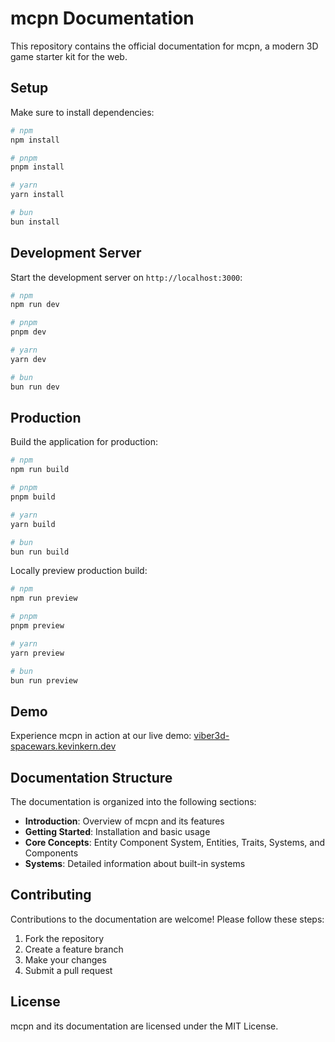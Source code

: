 # mcpn Documentation

This repository contains the official documentation for mcpn, a modern 3D game starter kit for the web.

## Setup

Make sure to install dependencies:

```bash
# npm
npm install

# pnpm
pnpm install

# yarn
yarn install

# bun
bun install
```

## Development Server

Start the development server on `http://localhost:3000`:

```bash
# npm
npm run dev

# pnpm
pnpm dev

# yarn
yarn dev

# bun
bun run dev
```

## Production

Build the application for production:

```bash
# npm
npm run build

# pnpm
pnpm build

# yarn
yarn build

# bun
bun run build
```

Locally preview production build:

```bash
# npm
npm run preview

# pnpm
pnpm preview

# yarn
yarn preview

# bun
bun run preview
```

## Demo

Experience mcpn in action at our live demo: [viber3d-spacewars.kevinkern.dev](https://viber3d-spacewars.kevinkern.dev/)

## Documentation Structure

The documentation is organized into the following sections:

- **Introduction**: Overview of mcpn and its features
- **Getting Started**: Installation and basic usage
- **Core Concepts**: Entity Component System, Entities, Traits, Systems, and Components
- **Systems**: Detailed information about built-in systems

## Contributing

Contributions to the documentation are welcome! Please follow these steps:

1. Fork the repository
2. Create a feature branch
3. Make your changes
4. Submit a pull request

## License

mcpn and its documentation are licensed under the MIT License.
